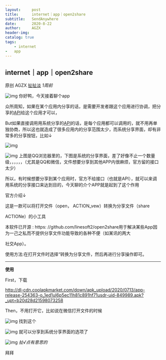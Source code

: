 ```yaml
---
layout:     post
title:      internet｜app｜open2share
subtitle:   SendAnywhere
date:       2020-8-22
author:     AGZX
header-img: 
catalog: true
tags:
    - internet
-   app
---
```


## internet｜app｜open2share

原创 AGZX [扯扯淡](javascript:void(0);) *1周前*

![img](https://mmbiz.qpic.cn/mmbiz_gif/tMsLbdfwxoM12GmQGZYFy7azn1RM2Izncuqicg2azuCibJyPB4QUKslUmRtlYYXibScaxKCGx7ebczkJLq5mQWhJg/640?wx_fmt=gif&tp=webp&wxfrom=5&wx_lazy=1)
你好鸭，今天接着聊个app

众所周知，如果在某个应用内分享的话，是需要开发者跟这个应用进行协调，把分享的[API](https://mp.weixin.qq.com/s?__biz=MzI4Nzc2MzA3OQ==&mid=2247484751&idx=2&sn=57b508091df008626e97701e20823d15&scene=21#wechat_redirect)给这个应用才可以，

But如果直接调用用系统分享的[API](https://mp.weixin.qq.com/s?__biz=MzI4Nzc2MzA3OQ==&mid=2247484751&idx=2&sn=57b508091df008626e97701e20823d15&scene=21#wechat_redirect)的话，是每个应用都可以调用的，就不用再单独协商，所以这也就造成了很多应用内的分享范围太少，而系统分享界面，却有非常多的分享按钮，比如↓

![img](https://mmbiz.qpic.cn/mmbiz_jpg/tMsLbdfwxoMogianu3uE56uepRpyB0EMZF9F85fh32bbJWVxDcmEwGvxMWCuVg5uGh6u0vIFkwJNPU3NxkLBUKg/640?wx_fmt=jpeg&tp=webp&wxfrom=5&wx_lazy=1&wx_co=1)

![img](https://mmbiz.qpic.cn/mmbiz_jpg/tMsLbdfwxoMogianu3uE56uepRpyB0EMZEZ8k9b45Zulc3yic3iaZfXZm7N5icC5icCib3YaSdAR5ePGwbHABxuKAkRA/640?wx_fmt=jpeg&tp=webp&wxfrom=5&wx_lazy=1&wx_co=1)
上图是QQ浏览器里的，下图是系统的分享界面，差了好像不止一个数量级，，，，，，（尤其是QQ和微信，文件想要分享到其他APP内很麻烦，官方留的接口太少）

所以，有时候想要分享到某个应用时，官方不给接口（也就是API），就可以来调用系统的分享接口来达到目的，今天聊的介个APP就是起到了这个作用

官方介绍↓

这是一款可以将打开交件（open， ACTION_vew）转换为分享文件（share

 ACTIONe）的小工具

本软件已开源 : https: //github.com/linesoft2/open2share用于解决某些App因为一己之私而不提供分享文件功能导致的各种不便（如某讯的两大

社交App）。

使用方法:在打开文件时选择“转换为分享文件，然后再进行分享操作即可。

------

**使用**

First，下载

http://dl-cdn.coolapkmarket.com/down/apk_upload/2020/0713/app-release-254363-o_1ed1ul6p5ec11h81c891hf71usdr-uid-849989.apk?_upt=b20d28d21598073258

Then，不用打开它，比如说在微信打开文件的时候


![img](https://mmbiz.qpic.cn/mmbiz_jpg/tMsLbdfwxoMogianu3uE56uepRpyB0EMZHDgyp5JLyJQPj6ILxNXMoB3ofKbrRDBibENwke6gLRgcTs7gfdMiaibsw/640?wx_fmt=jpeg&tp=webp&wxfrom=5&wx_lazy=1&wx_co=1)
找到这个

![img](https://mmbiz.qpic.cn/mmbiz_jpg/tMsLbdfwxoMogianu3uE56uepRpyB0EMZcnweTOJTueU4ic7Rwj3NlP95xK8hJHU6WibMtqx2bNibPNyyusW6oh4mA/640?wx_fmt=jpeg&tp=webp&wxfrom=5&wx_lazy=1&wx_co=1)
就可以分享到系统分享界面的选项了





![img](https://mmbiz.qpic.cn/mmbiz_jpg/tMsLbdfwxoPvhibcLnC5hTcXqKITTp19Os0eaE28ibFHd1diborCdq4BOb32R37jcoPQmJibxk3ibbS3xQp2L4TXicvg/640?wx_fmt=jpeg&tp=webp&wxfrom=5&wx_lazy=1&wx_co=1)
*扯√点有意思的*

拜拜